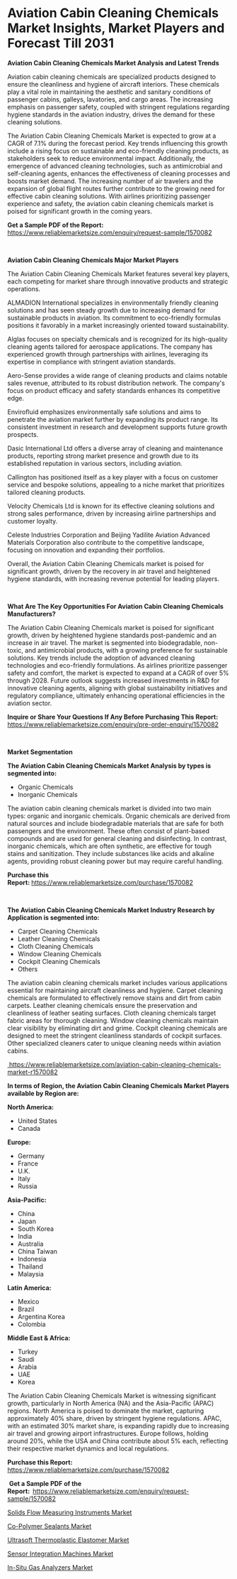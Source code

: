 <p><h1>Aviation Cabin Cleaning Chemicals Market Insights, Market Players and Forecast Till 2031</h1></p><p><strong>Aviation Cabin Cleaning Chemicals Market Analysis and Latest Trends</strong></p>
<p><p>Aviation cabin cleaning chemicals are specialized products designed to ensure the cleanliness and hygiene of aircraft interiors. These chemicals play a vital role in maintaining the aesthetic and sanitary conditions of passenger cabins, galleys, lavatories, and cargo areas. The increasing emphasis on passenger safety, coupled with stringent regulations regarding hygiene standards in the aviation industry, drives the demand for these cleaning solutions.</p><p>The Aviation Cabin Cleaning Chemicals Market is expected to grow at a CAGR of 7.1% during the forecast period. Key trends influencing this growth include a rising focus on sustainable and eco-friendly cleaning products, as stakeholders seek to reduce environmental impact. Additionally, the emergence of advanced cleaning technologies, such as antimicrobial and self-cleaning agents, enhances the effectiveness of cleaning processes and boosts market demand. The increasing number of air travelers and the expansion of global flight routes further contribute to the growing need for effective cabin cleaning solutions. With airlines prioritizing passenger experience and safety, the aviation cabin cleaning chemicals market is poised for significant growth in the coming years.</p></p>
<p><strong>Get a Sample PDF of the Report:&nbsp;</strong> <a href="https://www.reliablemarketsize.com/enquiry/request-sample/1570082?utm_campaign=1261&utm_medium=2&utm_source=Github&utm_content=ia&utm_term=14102024&utm_id=aviation-cabin-cleaning-chemicals">https://www.reliablemarketsize.com/enquiry/request-sample/1570082</a></p>
<p>&nbsp;</p>
<p><strong>Aviation Cabin Cleaning Chemicals Major Market Players</strong></p>
<p><p>The Aviation Cabin Cleaning Chemicals Market features several key players, each competing for market share through innovative products and strategic operations. </p><p>ALMADION International specializes in environmentally friendly cleaning solutions and has seen steady growth due to increasing demand for sustainable products in aviation. Its commitment to eco-friendly formulas positions it favorably in a market increasingly oriented toward sustainability.</p><p>Alglas focuses on specialty chemicals and is recognized for its high-quality cleaning agents tailored for aerospace applications. The company has experienced growth through partnerships with airlines, leveraging its expertise in compliance with stringent aviation standards.</p><p>Aero-Sense provides a wide range of cleaning products and claims notable sales revenue, attributed to its robust distribution network. The company's focus on product efficacy and safety standards enhances its competitive edge.</p><p>Envirofluid emphasizes environmentally safe solutions and aims to penetrate the aviation market further by expanding its product range. Its consistent investment in research and development supports future growth prospects.</p><p>Dasic International Ltd offers a diverse array of cleaning and maintenance products, reporting strong market presence and growth due to its established reputation in various sectors, including aviation.</p><p>Callington has positioned itself as a key player with a focus on customer service and bespoke solutions, appealing to a niche market that prioritizes tailored cleaning products.</p><p>Velocity Chemicals Ltd is known for its effective cleaning solutions and strong sales performance, driven by increasing airline partnerships and customer loyalty.</p><p>Celeste Industries Corporation and Beijing Yadilite Aviation Advanced Materials Corporation also contribute to the competitive landscape, focusing on innovation and expanding their portfolios.</p><p>Overall, the Aviation Cabin Cleaning Chemicals market is poised for significant growth, driven by the recovery in air travel and heightened hygiene standards, with increasing revenue potential for leading players.</p></p>
<p>&nbsp;</p>
<p><strong>What Are The Key Opportunities For Aviation Cabin Cleaning Chemicals Manufacturers?</strong></p>
<p><p>The Aviation Cabin Cleaning Chemicals market is poised for significant growth, driven by heightened hygiene standards post-pandemic and an increase in air travel. The market is segmented into biodegradable, non-toxic, and antimicrobial products, with a growing preference for sustainable solutions. Key trends include the adoption of advanced cleaning technologies and eco-friendly formulations. As airlines prioritize passenger safety and comfort, the market is expected to expand at a CAGR of over 5% through 2028. Future outlook suggests increased investments in R&D for innovative cleaning agents, aligning with global sustainability initiatives and regulatory compliance, ultimately enhancing operational efficiencies in the aviation sector.</p></p>
<p><strong>Inquire or Share Your Questions If Any Before Purchasing This Report:</strong> <a href="https://www.reliablemarketsize.com/enquiry/pre-order-enquiry/1570082?utm_campaign=1261&utm_medium=2&utm_source=Github&utm_content=ia&utm_term=14102024&utm_id=aviation-cabin-cleaning-chemicals">https://www.reliablemarketsize.com/enquiry/pre-order-enquiry/1570082</a></p>
<p>&nbsp;</p>
<p><strong>Market Segmentation</strong></p>
<p><strong>The Aviation Cabin Cleaning Chemicals Market Analysis by types is segmented into:</strong></p>
<p><ul><li>Organic Chemicals</li><li>Inorganic Chemicals</li></ul></p>
<p><p>The aviation cabin cleaning chemicals market is divided into two main types: organic and inorganic chemicals. Organic chemicals are derived from natural sources and include biodegradable materials that are safe for both passengers and the environment. These often consist of plant-based compounds and are used for general cleaning and disinfecting. In contrast, inorganic chemicals, which are often synthetic, are effective for tough stains and sanitization. They include substances like acids and alkaline agents, providing robust cleaning power but may require careful handling.</p></p>
<p><strong>Purchase this Report:&nbsp;</strong><a href="https://www.reliablemarketsize.com/purchase/1570082?utm_campaign=1261&utm_medium=2&utm_source=Github&utm_content=ia&utm_term=14102024&utm_id=aviation-cabin-cleaning-chemicals">https://www.reliablemarketsize.com/purchase/1570082</a></p>
<p>&nbsp;</p>
<p><strong>The Aviation Cabin Cleaning Chemicals Market Industry Research by Application is segmented into:</strong></p>
<p><ul><li>Carpet Cleaning Chemicals</li><li>Leather Cleaning Chemicals</li><li>Cloth Cleaning Chemicals</li><li>Window Cleaning Chemicals</li><li>Cockpit Cleaning Chemicals</li><li>Others</li></ul></p>
<p><p>The aviation cabin cleaning chemicals market includes various applications essential for maintaining aircraft cleanliness and hygiene. Carpet cleaning chemicals are formulated to effectively remove stains and dirt from cabin carpets. Leather cleaning chemicals ensure the preservation and cleanliness of leather seating surfaces. Cloth cleaning chemicals target fabric areas for thorough cleaning. Window cleaning chemicals maintain clear visibility by eliminating dirt and grime. Cockpit cleaning chemicals are designed to meet the stringent cleanliness standards of cockpit surfaces. Other specialized cleaners cater to unique cleaning needs within aviation cabins.</p></p>
<p><a href="https://www.reliablemarketsize.com/aviation-cabin-cleaning-chemicals-market-r1570082?utm_campaign=1261&utm_medium=2&utm_source=Github&utm_content=ia&utm_term=14102024&utm_id=aviation-cabin-cleaning-chemicals">&nbsp;https://www.reliablemarketsize.com/aviation-cabin-cleaning-chemicals-market-r1570082</a></p>
<p><strong>In terms of Region, the Aviation Cabin Cleaning Chemicals Market Players available by Region are:</strong></p>
<p>
    <p> <strong> North America: </strong>
        <ul>
            <li>United States</li>
            <li>Canada</li>
        </ul>
        </p> 
    <p> <strong> Europe: </strong>
        <ul>
            <li>Germany</li>
            <li>France</li>
            <li>U.K.</li>
            <li>Italy</li>
            <li>Russia</li>
        </ul>
        </p> 
    <p> <strong> Asia-Pacific: </strong>
        <ul>
            <li>China</li>
            <li>Japan</li>
            <li>South Korea</li>
            <li>India</li>
            <li>Australia</li>
            <li>China Taiwan</li>
            <li>Indonesia</li>
            <li>Thailand</li>
            <li>Malaysia</li>
        </ul>
        </p> 
    <p> <strong> Latin America: </strong>
        <ul>
            <li>Mexico</li>
            <li>Brazil</li>
            <li>Argentina Korea</li>
            <li>Colombia</li>
        </ul>
        </p> 
    <p> <strong> Middle East & Africa: </strong>
        <ul>
            <li>Turkey</li>
            <li>Saudi</li>
            <li>Arabia</li>
            <li>UAE</li>
            <li>Korea</li>
        </ul>
    </p>
    </p>
<p><p>The Aviation Cabin Cleaning Chemicals Market is witnessing significant growth, particularly in North America (NA) and the Asia-Pacific (APAC) regions. North America is poised to dominate the market, capturing approximately 40% share, driven by stringent hygiene regulations. APAC, with an estimated 30% market share, is expanding rapidly due to increasing air travel and growing airport infrastructures. Europe follows, holding around 20%, while the USA and China contribute about 5% each, reflecting their respective market dynamics and local regulations.</p></p>
<p><strong>Purchase this Report: </strong><a href="https://www.reliablemarketsize.com/purchase/1570082?utm_campaign=1261&utm_medium=2&utm_source=Github&utm_content=ia&utm_term=14102024&utm_id=aviation-cabin-cleaning-chemicals">https://www.reliablemarketsize.com/purchase/1570082</a></p>
<p>&nbsp;<strong>Get a Sample PDF of the Report:&nbsp;&nbsp;</strong><a href="https://www.reliablemarketsize.com/enquiry/request-sample/1570082?utm_campaign=1261&utm_medium=2&utm_source=Github&utm_content=ia&utm_term=14102024&utm_id=aviation-cabin-cleaning-chemicals">https://www.reliablemarketsize.com/enquiry/request-sample/1570082</a></p>
<p><strong></strong></p>
<p><p><a href="https://www.linkedin.com/pulse/solids-flow-measuring-instruments-market-maturity-analysis-c13rc?trk=public_post_embed_feed-article-content&utm_campaign=1261&utm_medium=2&utm_source=Github&utm_content=ia&utm_term=14102024&utm_id=aviation-cabin-cleaning-chemicals">Solids Flow Measuring Instruments Market</a></p><p><a href="https://github.com/crissync4ust/Market-Research-Report-List-1/blob/main/co-polymer-sealants-market.md?utm_campaign=1261&utm_medium=2&utm_source=Github&utm_content=ia&utm_term=14102024&utm_id=aviation-cabin-cleaning-chemicals">Co-Polymer Sealants Market</a></p><p><a href="https://github.com/bailee2qhthar/Market-Research-Report-List-1/blob/main/ultrasoft-thermoplastic-elastomer-market.md?utm_campaign=1261&utm_medium=2&utm_source=Github&utm_content=ia&utm_term=14102024&utm_id=aviation-cabin-cleaning-chemicals">Ultrasoft Thermoplastic Elastomer Market</a></p><p><a href="https://www.linkedin.com/pulse/unveiling-market-trends-global-sensor-integration-machines-wtw5e?trk=public_post_embed_feed-article-content&utm_campaign=1261&utm_medium=2&utm_source=Github&utm_content=ia&utm_term=14102024&utm_id=aviation-cabin-cleaning-chemicals">Sensor Integration Machines Market</a></p><p><a href="https://www.linkedin.com/pulse/in-situ-gas-analyzers-market-navigating-challenges-unlocking-p4b2c?trk=public_post_embed_feed-article-content&utm_campaign=1261&utm_medium=2&utm_source=Github&utm_content=ia&utm_term=14102024&utm_id=aviation-cabin-cleaning-chemicals">In-Situ Gas Analyzers Market</a></p></p>